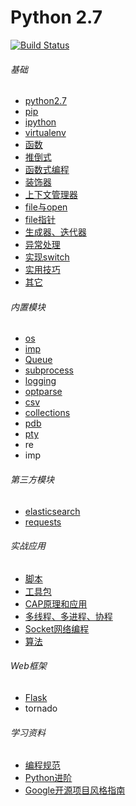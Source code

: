 Python 2.7
============================
[![Build Status](https://travis-ci.org/justjavac/free-programming-books-zh_CN.svg?branch=master)](https://travis-ci.org/justjavac/free-programming-books-zh_CN)

###### 基础
*  [python2.7](https://github.com/467754239/python/blob/master/basic/python2.7.md)
*  [pip](https://github.com/467754239/python/blob/master/basic/pip.md)
*  [ipython](https://github.com/467754239/python/blob/master/basic/ipython.md)
*  [virtualenv](https://github.com/467754239/python/blob/master/basic/virtualenv.md)
*  [函数](https://github.com/467754239/python/blob/master/basic/function_program.md)
*  [推倒式](https://github.com/467754239/python/blob/master/basic/analytical.md)
*  [函数式编程](https://github.com/467754239/python/blob/master/basic/function_program.md)
*  [装饰器](https://github.com/467754239/python/blob/master/basic/decorate.md)
*  [上下文管理器](https://github.com/467754239/python/blob/master/basic/context_manager.md)
*  [file与open](https://github.com/467754239/python/blob/master/basic/file.md)
*  [file指针](https://github.com/467754239/python/blob/master/basic/file_pos.md)
*  [生成器、迭代器](https://github.com/467754239/python/blob/master/basic/generator.md)
*  [异常处理](https://github.com/467754239/python/blob/master/basic/exception.md)
*  [实现switch](https://github.com/467754239/python/blob/master/basic/switch.md)
*  [实用技巧](./basic/practical_skills.md)
*  [其它](https://github.com/467754239/python/blob/master/basic/other.md)

###### 内置模块
* [os](./builtin_module/os.md)
* [imp](./builtin_module/imp.md)
* [Queue](./builtin_module/queue.md)
* [subprocess](./builtin_module/subprocess.md)
* [logging](./builtin_module/logging.md)
* [optparse](http://467754239.blog.51cto.com/4878013/1619323)
* [csv](./builtin_module/csv.md)
* [collections](./builtin_module/collections.md)
* [pdb](./builtin_module/pdb.md)
* [pty](./ppty.py)
* re 
* imp
    
###### 第三方模块
* [elasticsearch](https://github.com/467754239/python/blob/master/elasticsearch)
* [requests](https://github.com/467754239/python/blob/master/third_party_module/requests_python.py)
    
###### 实战应用
* [脚本](https://github.com/467754239/python/blob/master/scripts)
* [工具包](https://github.com/467754239/python/blob/master/opstools)
* [CAP原理和应用](https://github.com/467754239/python/blob/master/cap)
* [多线程、多进程、协程](https://github.com/467754239/python/blob/master/threads)
* [Socket网络编程](https://github.com/467754239/python/blob/master/socket)
* [算法](https://github.com/467754239/python/blob/master/algorithm)

###### Web框架
* [Flask](https://github.com/467754239/python/blob/master/flask)
* tornado

###### 学习资料
* [编程规范](https://github.com/467754239/python/blob/master/books/编程规范)
* [Python进阶](https://github.com/467754239/python/blob/master/books/interpy-zh.pdf)
* [Google开源项目风格指南](http://zh-google-styleguide.readthedocs.io/en/latest/contents/)
